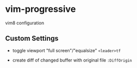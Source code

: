 # vim-progressive
vim8 configuration

## Custom Settings

- toggle viewport "full screen"/"equalsize"                     `<leader>tf`

- create diff of changed buffer with original file              `:DiffOrigin`
